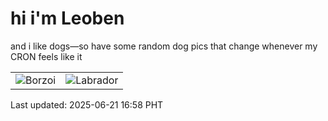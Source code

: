 # hi i'm Leoben

and i like dogs—so have some random dog pics that change whenever my CRON feels like it

|  |  |
|--------|----------|
| ![Borzoi](https://random-dog-vercel.vercel.app/api/random-borzoi?v=1750496334) | ![Labrador](https://random-dog-vercel.vercel.app/api/random-labrador?v=1750496334) |

Last updated: 2025-06-21 16:58 PHT
